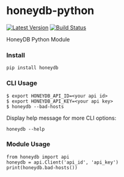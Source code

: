 # honeydb-python

[![Latest Version](https://img.shields.io/pypi/v/honeydb.svg)](https://pypi.python.org/pypi/honeydb/)
[![Build Status](https://travis-ci.org/foospidy/honeydb-python.svg?branch=master)](https://travis-ci.org/foospidy/honeydb-python)

HoneyDB Python Module

### Install

`pip install honeydb`

### CLI Usage

```
$ export HONEYDB_API_ID=<your api id>
$ export HONEYDB_API_KEY=<your api key>
$ honeydb --bad-hosts
```

Display help message for more CLI options:

`honeydb --help`

### Module Usage

```
from honeydb import api
honeydb = api.Client('api_id', 'api_key')
print(honeydb.bad-hosts())
```
